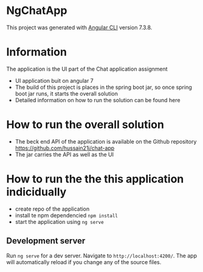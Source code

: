 # NgChatApp

This project was generated with [Angular CLI](https://github.com/angular/angular-cli) version 7.3.8.

# Information
The application is the UI part of the Chat application assignment
 - UI application buit on angular 7
 - The build of this project is places in the spring boot jar, so once spring boot jar runs, it starts the overall solution
 - Detailed information on how to run the solution can be found here 

# How to run the overall solution
- The beck end API of the application is available on the Github repository https://github.com/hussain21j/chat-app 
- The jar carries the API as well as the UI
 
# How to run the the this application indicidually
 - create repo of the application
 - install te npm dependencied `npm install`
 - start the application using `ng serve`

## Development server

Run `ng serve` for a dev server. Navigate to `http://localhost:4200/`. The app will automatically reload if you change any of the source files.
